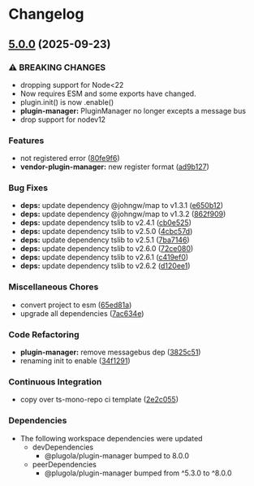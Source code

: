 # Changelog

## [5.0.0](https://github.com/johngeorgewright/plugola/compare/vendor-plugin-manager-v4.0.0...vendor-plugin-manager-v5.0.0) (2025-09-23)


### ⚠ BREAKING CHANGES

* dropping support for Node<22
* Now requires ESM and some exports have changed.
* plugin.init() is now .enable()
* **plugin-manager:** PluginManager no longer excepts a message bus
* drop support for nodev12

### Features

* not registered error ([80fe9f6](https://github.com/johngeorgewright/plugola/commit/80fe9f6be51344a365a3ad4a51a595434a0c22c7))
* **vendor-plugin-manager:** new register format ([ad9b127](https://github.com/johngeorgewright/plugola/commit/ad9b127fff03e165ec31e42f2015ee609eb877c7))


### Bug Fixes

* **deps:** update dependency @johngw/map to v1.3.1 ([e650b12](https://github.com/johngeorgewright/plugola/commit/e650b1296e6ca92a0af010cf84dc67830cb585fa))
* **deps:** update dependency @johngw/map to v1.3.2 ([862f909](https://github.com/johngeorgewright/plugola/commit/862f90947b22264dfd3e2d425c5453d70fbf345b))
* **deps:** update dependency tslib to v2.4.1 ([cb0e525](https://github.com/johngeorgewright/plugola/commit/cb0e525a0525b6de1d4b77cb36ce917ab0e7efc1))
* **deps:** update dependency tslib to v2.5.0 ([4cbc57d](https://github.com/johngeorgewright/plugola/commit/4cbc57d0b9a201925115d766f7661dd825202ea7))
* **deps:** update dependency tslib to v2.5.1 ([7ba7146](https://github.com/johngeorgewright/plugola/commit/7ba7146c5ea8f258c84b72e13fd9e275865dfee0))
* **deps:** update dependency tslib to v2.6.0 ([72ce080](https://github.com/johngeorgewright/plugola/commit/72ce0804818a02039194db1f797a67f9e0e32a07))
* **deps:** update dependency tslib to v2.6.1 ([c419ef0](https://github.com/johngeorgewright/plugola/commit/c419ef098372ad16cae874bef7853ea842b33a3f))
* **deps:** update dependency tslib to v2.6.2 ([d120ee1](https://github.com/johngeorgewright/plugola/commit/d120ee14d89427257cdec8e0afa97c5741d4dc49))


### Miscellaneous Chores

* convert project to esm ([65ed81a](https://github.com/johngeorgewright/plugola/commit/65ed81acf0c34754770986af71bfe1cbb07f3690))
* upgrade all dependencies ([7ac634e](https://github.com/johngeorgewright/plugola/commit/7ac634e6517a36be84e441878834cf36eea1fe52))


### Code Refactoring

* **plugin-manager:** remove messagebus dep ([3825c51](https://github.com/johngeorgewright/plugola/commit/3825c514a5203ae4eb65d087a5e34a788b076555))
* renaming init to enable ([34f1291](https://github.com/johngeorgewright/plugola/commit/34f129158946c9f739427cc1cca767ab0e4606a0))


### Continuous Integration

* copy over ts-mono-repo ci template ([2e2c055](https://github.com/johngeorgewright/plugola/commit/2e2c055b72965a8f05728ed2dc91e738a1ce775e))


### Dependencies

* The following workspace dependencies were updated
  * devDependencies
    * @plugola/plugin-manager bumped to 8.0.0
  * peerDependencies
    * @plugola/plugin-manager bumped from ^5.3.0 to ^8.0.0
